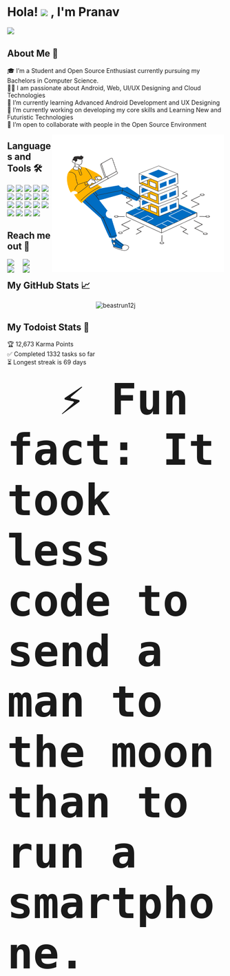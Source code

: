 Hola! <img src="https://github.com/TheDudeThatCode/TheDudeThatCode/blob/master/Assets/Hi.gif" width="40px"> , I'm Pranav
===================================

![](https://visitor-badge.glitch.me/badge?page_id=beastrun12j.beastrun12j)
  
About Me 🚀
------------
🎓 I’m a Student and Open Source Enthusiast currently pursuing my Bachelors in Computer Science. </br>
👨‍💻 I am passionate about Android, Web, UI/UX Designing and Cloud Technologies</br>
🌱 I’m currently learning Advanced Android Development and UX Designing</br>
🔭 I’m currently working on developing my core skills and Learning New and Futuristic Technologies</br>
👯 I’m open to collaborate with people in the Open Source Environment</br>

<img align="right" alt="GIF" src="https://github.com/beastrun12j/beastrun12j/blob/master/60424-web-hosting.gif" width="400" height="320" />


Languages and Tools 🛠
-----------------------
<span>
<img src="https://img.icons8.com/color/48/000000/java-coffee-cup-logo.png">
<img src="https://img.icons8.com/color/48/000000/kotlin.png">
<img src="https://img.icons8.com/color/50/000000/c-programming.png"/>
<img src="https://img.icons8.com/color/48/000000/c-plus-plus-logo.png">
<img src="https://img.icons8.com/color/48/000000/python.png">
<img src="https://img.icons8.com/color/48/000000/android-os.png">
<img src="https://img.icons8.com/color/48/000000/google-firebase-console.png"/>
<img src="https://img.icons8.com/color/48/000000/html-5--v1.png">
<img src="https://img.icons8.com/color/48/000000/css3.png">
<img src="https://img.icons8.com/color/48/000000/javascript--v1.png"/>
<img src="https://img.icons8.com/color/48/000000/mysql-logo.png">
<img src="https://img.icons8.com/color/48/000000/adobe-illustrator.png">
<img src="https://img.icons8.com/color/48/000000/adobe-xd.png">
<img src="https://img.icons8.com/color/48/000000/figma--v1.png"/>
<img src="https://img.icons8.com/color/48/000000/git.png">
<img src="https://img.icons8.com/color/48/000000/linux--v1.png"/>
<img src="https://img.icons8.com/fluency/48/000000/docker.png"/>
<img src="https://img.icons8.com/color/48/000000/kubernetes.png"/>
<img src="https://img.icons8.com/fluent/48/000000/google-cloud.png">
</span>

Reach me out 💬
----------------

<a href="https://www.linkedin.com/in/pranav-kumar-10a164143/">
  <img align="left" width="36px" src="https://img.icons8.com/ios-filled/50/4a90e2/linkedin-2--v2.png"  />
</a>
  
<a href="https://twitter.com/Beastrun_12j">
  <img align="left" width="36px" src="https://img.icons8.com/color/48/4a90e2/twitter--v2.png"/>
</a>
  
<a href="https://www.behance.net/pranavtiwari3">
  <img align="left" width="36px" src="https://img.icons8.com/color/48/000000/behance.png"/>
</a>
  
<a href="mailto:pranavtiwari12j@gmail.com">
  <img align="left" width="36px" src="https://img.icons8.com/color/48/000000/gmail.png" />
</a>
</br>

My GitHub Stats 📈
-------------------

<p align="center"> <img src="https://github-readme-stats.vercel.app/api?username=beastrun12j&show_icons=true&theme=gotham" alt="beastrun12j" />
</br>
  
My Todoist Stats 🚧 
--------------------

🏆  12,673 Karma Points                     
✅  Completed 1332 tasks so far           
⏳  Longest streak is 69 days
  
<code style="font-size:100px"> <b> ⚡ Fun fact: It took less code to send a man to the moon than to run a smartphone.</b> </code>
